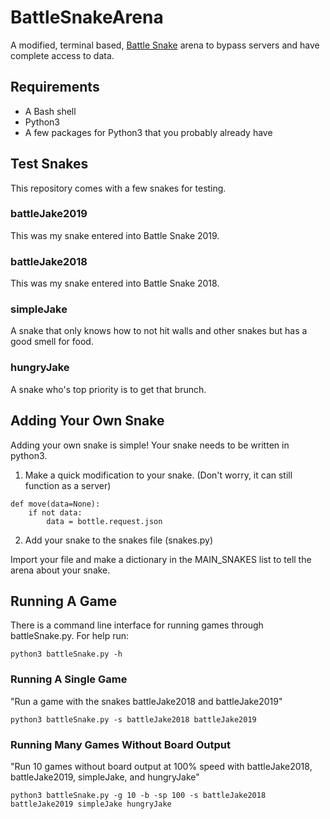 # BattleSnakeArena
A modified, terminal based, [Battle Snake](https://play.battlesnake.io/) arena to bypass servers and have complete access to data.

## Requirements
- A Bash shell
- Python3
- A few packages for Python3 that you probably already have

## Test Snakes
This repository comes with a few snakes for testing.

### battleJake2019
This was my snake entered into Battle Snake 2019.

### battleJake2018
This was my snake entered into Battle Snake 2018.

### simpleJake
A snake that only knows how to not hit walls and other snakes but has a good smell for food.

### hungryJake
A snake who's top priority is to get that brunch.

## Adding Your Own Snake
Adding your own snake is simple! Your snake needs to be written in python3.

1. Make a quick modification to your snake. (Don't worry, it can still function as a server)
```python3
def move(data=None):
    if not data:
        data = bottle.request.json
```

2. Add your snake to the snakes file (snakes.py)

Import your file and make a dictionary in the MAIN_SNAKES list to tell the arena about your snake.

## Running A Game
There is a command line interface for running games through battleSnake.py. For help run:
```
python3 battleSnake.py -h
```

### Running A Single Game
"Run a game with the snakes battleJake2018 and battleJake2019"
```
python3 battleSnake.py -s battleJake2018 battleJake2019
```

### Running Many Games Without Board Output
"Run 10 games without board output at 100% speed with battleJake2018, battleJake2019, simpleJake, and hungryJake"
```
python3 battleSnake.py -g 10 -b -sp 100 -s battleJake2018 battleJake2019 simpleJake hungryJake
```
